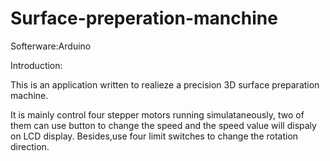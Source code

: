 # Surface-preperation-manchine

Softerware:Arduino

Introduction:

This is an application written to realieze a precision 3D surface preparation machine.

It is mainly control four stepper motors running simulataneously, two of them can use button to change the speed and the speed value will dispaly on LCD display. Besides,use four limit switches to change the rotation direction.

